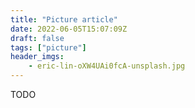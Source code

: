 ```yaml
---
title: "Picture article"
date: 2022-06-05T15:07:09Z
draft: false
tags: ["picture"]
header_imgs:
    - eric-lin-oXW4UAi0fcA-unsplash.jpg
---
```


TODO